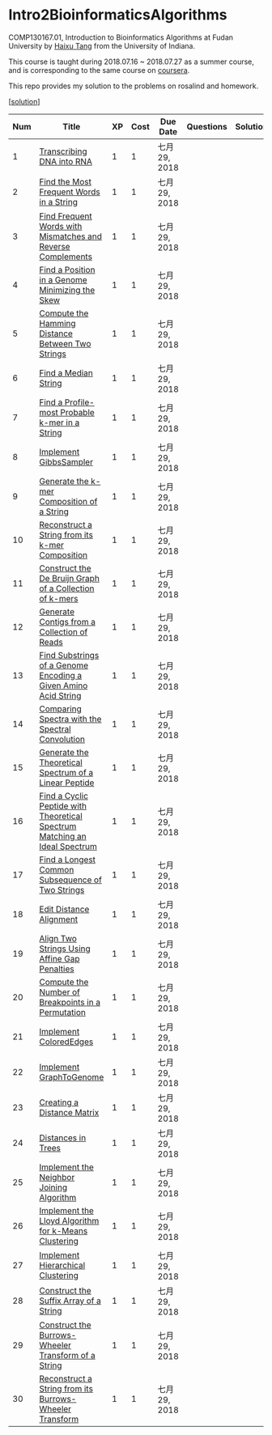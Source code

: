 # Intro2BioinformaticsAlgorithms

COMP130167.01, Introduction to Bioinformatics Algorithms at Fudan University by [Haixu Tang](https://www.informatics.indiana.edu/hatang/) from the University of Indiana.

This course is taught during 2018.07.16 ~ 2018.07.27 as a summer course, and is corresponding to the same course on [coursera](https://www.coursera.org/specializations/bioinformatics).

 This repo provides my solution to the problems on rosalind and homework.
 
 [[solution](https://github.com/ichn-hu/Intro2BioinformaticsAlgorithms/blob/master/rosalind/solution.py)]
 

| Num  | Title                                                        | XP   | Cost | Due Date      | Questions | Solutions |
| ---- | ------------------------------------------------------------ | ---- | ---- | ------------- | --------- | --------- |
| 1    | [Transcribing DNA into RNA](http://rosalind.info/problems/rna) | 1    | 1    | 七月 29, 2018 |           |           |
| 2    | [Find the Most Frequent Words in a String](http://rosalind.info/problems/ba1b) | 1    | 1    | 七月 29, 2018 |           |           |
| 3    | [Find Frequent Words with Mismatches and Reverse Complements](http://rosalind.info/problems/ba1j) | 1    | 1    | 七月 29, 2018 |           |           |
| 4    | [Find a Position in a Genome Minimizing the Skew](http://rosalind.info/problems/ba1f) | 1    | 1    | 七月 29, 2018 |           |           |
| 5    | [Compute the Hamming Distance Between Two Strings](http://rosalind.info/problems/ba1g) | 1    | 1    | 七月 29, 2018 |           |           |
| 6    | [Find a Median String](http://rosalind.info/problems/ba2b) | 1    | 1    | 七月 29, 2018 |           |           |
| 7    | [Find a Profile-most Probable k-mer in a String](http://rosalind.info/problems/ba2c) | 1    | 1    | 七月 29, 2018 |           |           |
| 8    | [Implement GibbsSampler](http://rosalind.info/problems/ba2g) | 1    | 1    | 七月 29, 2018 |           |           |
| 9    | [Generate the k-mer Composition of a String](http://rosalind.info/problems/ba3a) | 1    | 1    | 七月 29, 2018 |           |           |
| 10   | [Reconstruct a String from its k-mer Composition](http://rosalind.info/problems/ba3h) | 1    | 1    | 七月 29, 2018 |           |           |
| 11   | [Construct the De Bruijn Graph of a Collection of k-mers](http://rosalind.info/problems/ba3e) | 1    | 1    | 七月 29, 2018 |           |           |
| 12   | [Generate Contigs from a Collection of Reads](http://rosalind.info/problems/ba3k) | 1    | 1    | 七月 29, 2018 |           |           |
| 13   | [Find Substrings of a Genome Encoding a Given Amino Acid String](http://rosalind.info/problems/ba4b) | 1    | 1    | 七月 29, 2018 |           |           |
| 14   | [Comparing Spectra with the Spectral Convolution](http://rosalind.info/problems/conv) | 1    | 1    | 七月 29, 2018 |           |           |
| 15   | [Generate the Theoretical Spectrum of a Linear Peptide](http://rosalind.info/problems/ba4j) | 1    | 1    | 七月 29, 2018 |           |           |
| 16   | [Find a Cyclic Peptide with Theoretical Spectrum Matching an Ideal Spectrum](http://rosalind.info/problems/ba4e) | 1    | 1    | 七月 29, 2018 |           |           |
| 17   | [Find a Longest Common Subsequence of Two Strings](http://rosalind.info/problems/ba5c) | 1    | 1    | 七月 29, 2018 |           |           |
| 18   | [Edit Distance Alignment](http://rosalind.info/problems/edta) | 1    | 1    | 七月 29, 2018 |           |           |
| 19   | [Align Two Strings Using Affine Gap Penalties](http://rosalind.info/problems/ba5j) | 1    | 1    | 七月 29, 2018 |           |           |
| 20   | [Compute the Number of Breakpoints in a Permutation](http://rosalind.info/problems/ba6b) | 1    | 1    | 七月 29, 2018 |           |           |
| 21   | [Implement ColoredEdges](http://rosalind.info/problems/ba6h) | 1    | 1    | 七月 29, 2018 |           |           |
| 22   | [Implement GraphToGenome](http://rosalind.info/problems/ba6i) | 1    | 1    | 七月 29, 2018 |           |           |
| 23   | [Creating a Distance Matrix](http://rosalind.info/problems/pdst) | 1    | 1    | 七月 29, 2018 |           |           |
| 24   | [Distances in Trees](http://rosalind.info/problems/nwck) | 1    | 1    | 七月 29, 2018 |           |           |
| 25   | [Implement the Neighbor Joining Algorithm](http://rosalind.info/problems/ba7e) | 1    | 1    | 七月 29, 2018 |           |           |
| 26   | [Implement the Lloyd Algorithm for k-Means Clustering](http://rosalind.info/problems/ba8c) | 1    | 1    | 七月 29, 2018 |           |           |
| 27   | [Implement Hierarchical Clustering](http://rosalind.info/problems/ba8e) | 1    | 1    | 七月 29, 2018 |           |           |
| 28   | [Construct the Suffix Array of a String](http://rosalind.info/problems/ba9g) | 1    | 1    | 七月 29, 2018 |           |           |
| 29   | [Construct the Burrows-Wheeler Transform of a String](http://rosalind.info/problems/ba9i) | 1    | 1    | 七月 29, 2018 |           |           |
| 30   | [Reconstruct a String from its Burrows-Wheeler Transform](http://rosalind.info/problems/ba9j) | 1    | 1    | 七月 29, 2018 |           |           |

 
